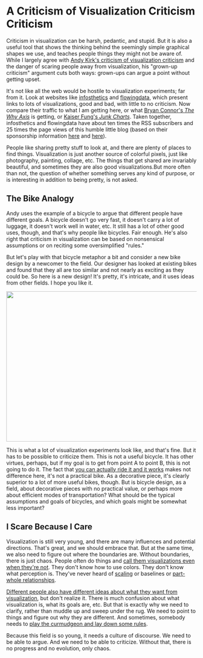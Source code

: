 # A Criticism of Visualization Criticism Criticism

Criticism in visualization can be harsh, pedantic, and stupid. But it is also a useful tool that shows the thinking behind the seemingly simple graphical shapes we use, and teaches people things they might not be aware of. While I largely agree with <a href="http://radar.oreilly.com/2012/07/visualization-criticism.html">Andy Kirk's criticism of visualization criticism</a> and the danger of scaring people away from visualization, his "grown-up criticism" argument cuts both ways: grown-ups can argue a point without getting upset.

It's not like all the web would be hostile to visualization experiments; far from it. Look at websites like <a href="http://infosthetics.com/">infosthetics</a> and <a href="http://flowingdata.com/">flowingdata</a>, which present links to lots of visualizations, good and bad, with little to no criticism. Now compare their traffic to what I am getting here, or what <a href="http://thewhyaxis.info/">Bryan Connor's <em>The Why Axis</em></a> is getting, or <a href="http://junkcharts.typepad.com/">Kaiser Fung's <em>Junk Charts</em></a>. Taken together, infosthetics and flowingdata have about ten times the RSS subscribers and 25 times the page views of this humble little blog (based on their sponsorship information <a href="http://infosthetics.com/advertise_on_information_aesthetics.html">here</a> and <a href="http://flowingdata.com/advertise/">here</a>).

People like sharing pretty stuff to look at, and there are plenty of places to find things. Visualization is just another source of colorful pixels, just like photography, painting, collage, etc. The things that get shared are  invariably beautiful, and sometimes they are also good visualizations.But more often than not, the question of whether something serves any kind of purpose, or is interesting in addition to being pretty, is not asked.

## The Bike Analogy

Andy uses the example of a bicycle to argue that different people have different goals. A bicycle doesn't go very fast, it doesn't carry a lot of luggage, it doesn't work well in water, etc. It still has a lot of other good uses, though, and that's why people like bicycles. Fair enough. He's also right that criticism in visualization can be based on nonsensical assumptions or on reciting some oversimplified "rules."

But let's play with that bicycle metaphor a bit and consider a new bike design by a newcomer to the field. Our designer has looked at existing bikes and found that they all are too similar and not nearly as exciting as they could be. So here is a new design! It's pretty, it's intricate, and it uses ideas from other fields. I hope you like it.

<p align="center"><a href="http://www.saatchionline.com/StephenWilliams"><img class="aligncenter size-full wp-image-1985" title="gate bicycle by Stephen Williams" src="https://media.eagereyes.org/wp-content/uploads/2012/07/gate-bicycle.jpg" alt="" width="600" height="398" /></a></p>

This is what a lot of visualization experiments look like, and that's fine. But it has to be possible to criticize them. This is not a useful bicycle. It has other virtues, perhaps, but if my goal is to get from point A to point B, this is not going to do it. The fact that <a href="http://www.saatchionline.com/StephenWilliams">you can actually ride it and it works</a> makes not difference here, it's not a practical bike. As a decorative piece, it's clearly superior to a lot of more useful bikes, though. But is bicycle design, as a field, about decorative pieces with no practical value, or perhaps more about efficient modes of transportation? What should be the typical assumptions and goals of bicycles, and which goals might be somewhat less important?

## I Scare Because I Care

Visualization is still very young, and there are many influences and potential directions. That's great, and we should embrace that. But at the same time, we also need to figure out where the boundaries are. Without boundaries, there is just chaos. People often do things and <a title="A Tale of Two Types of Visualization and Much Confusion" href="/blog/2008/tale-of-two-types">call them visualizations even when they're not</a>. They don't know how to use colors. They don't know what perception is. They've never heard of <a title="Linear vs. Quadratic Change" href="/blog/2008/linear-vs-quadratic-change">scaling</a> or baselines or <a title="Understanding Pie Charts" href="/pie-charts">part-whole relationships</a>.

<a title="The Visual Mapping of Poetry" href="/blog/2006/visual-mapping-of-poetry-html">Different people also have different ideas about what they want from visualization</a>, but don't realize it. There is much confusion about what visualization is, what its goals are, etc. But that is exactly why we need to clarify, rather than muddle up and sweep under the rug. We need to point to things and figure out why they are different. And sometimes, somebody needs to <a href="http://www.excelcharts.com/blog/thats-data-visualization/">play the curmudgeon and lay down some rules</a>.

Because this field is so young, it needs a culture of discourse. We need to be able to argue. And we need to be able to criticize. Without that, there is no progress and no evolution, only chaos.
